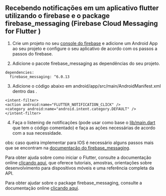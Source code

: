 ## Recebendo notificações em um aplicativo flutter utilizando o firebase e o package firebase_messaging (Firebase Cloud Messaging for Flutter )

1. Crie um projeto no seu [console do firebase](https://console.firebase.google.com/u/0/) e adicione um Android App ao seu projeto e configure o seu aplicativo de acordo com os passos a passos do firebase.

2. Adicione o pacote firebase_messaging as dependências do seu projeto.

```
dependencies:
  firebase_messaging: ^6.0.13
```
 
3. Adicione o código abaixo em android/app/src/main/AndroidManifest.xml dentro das <activity>.

```
<intent-filter>
<action android:name="FLUTTER_NOTIFICATION_CLICK" />
<category android:name="android.intent.category.DEFAULT" />
</intent-filter>
```

4. Faça o listening de notificações (pode usar como base o [lib/main.dart](/lib/main.dart) que tem o código comentado) e faça as ações necessárias de acordo com a sua necessidade.


obs: caso queira implementar para IOS é necessário alguns passos mais que se encontram na [documentação do firebase_messaging](https://pub.dev/packages/firebase_messaging).

Para obter ajuda sobre como iniciar o Flutter, consulte a documentação online
[clicando aqui](https://flutter.dev/docs), que oferece tutoriais, 
amostras, orientações sobre desenvolvimento para dispositivos móveis e uma referência completa da API.

Para obter ajudar sobre o package firebase_messaging, consulte a documentação online [clicando aqui](https://pub.dev/packages/firebase_messaging).
